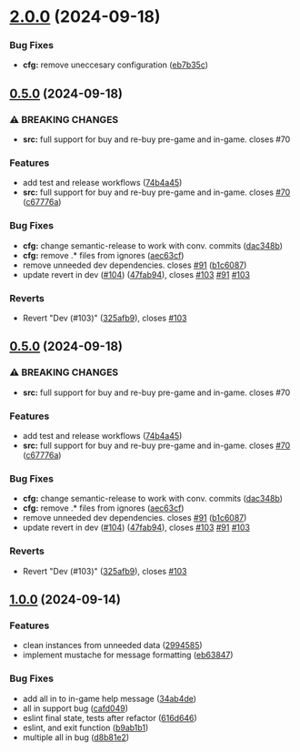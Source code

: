 # [2.0.0](https://github.com/doper1/POK/compare/v1.0.0...v2.0.0) (2024-09-18)


### Bug Fixes

* **cfg:** remove uneccesary configuration ([eb7b35c](https://github.com/doper1/POK/commit/eb7b35c8e20dbc3611982db1d9f9108cf6473f20))

## [0.5.0](https://github.com/doper1/POK/compare/v1.0.0...v0.5.0) (2024-09-18)

### ⚠ BREAKING CHANGES

* **src:** full support for buy and re-buy pre-game and in-game. closes #70

### Features

* add test and release workflows ([74b4a45](https://github.com/doper1/POK/commit/74b4a45f6a6ca81fdec7d80cc6ad4bac3a4064fc))
* **src:** full support for buy and re-buy pre-game and in-game. closes [#70](https://github.com/doper1/POK/issues/70) ([c67776a](https://github.com/doper1/POK/commit/c67776a3d0f89f3bfaf37fa82c242713c14b8439))

### Bug Fixes

* **cfg:** change semantic-release to work with conv. commits ([dac348b](https://github.com/doper1/POK/commit/dac348b5a8e05c8a2fc140bc2ccc4316633f60f0))
* **cfg:** remove .* files from ignores ([aec63cf](https://github.com/doper1/POK/commit/aec63cf83a8371e59b95a15dc9cc72a9ff1ce825))
* remove unneeded dev dependencies. closes [#91](https://github.com/doper1/POK/issues/91) ([b1c6087](https://github.com/doper1/POK/commit/b1c608715787c63cfc8d6830f1461a27dfc410df))
* update revert in dev ([#104](https://github.com/doper1/POK/issues/104)) ([47fab94](https://github.com/doper1/POK/commit/47fab94fcd907edb5c3a9f4860e2d7f9bf09c6e9)), closes [#103](https://github.com/doper1/POK/issues/103) [#91](https://github.com/doper1/POK/issues/91) [#103](https://github.com/doper1/POK/issues/103)

### Reverts

* Revert "Dev (#103)" ([325afb9](https://github.com/doper1/POK/commit/325afb97be1181944db8df290def39be45515f7b)), closes [#103](https://github.com/doper1/POK/issues/103)
## [0.5.0](https://github.com/doper1/POK/compare/v1.0.0...v0.5.0) (2024-09-18)

### ⚠ BREAKING CHANGES

* **src:** full support for buy and re-buy pre-game and in-game. closes #70

### Features

* add test and release workflows ([74b4a45](https://github.com/doper1/POK/commit/74b4a45f6a6ca81fdec7d80cc6ad4bac3a4064fc))
* **src:** full support for buy and re-buy pre-game and in-game. closes [#70](https://github.com/doper1/POK/issues/70) ([c67776a](https://github.com/doper1/POK/commit/c67776a3d0f89f3bfaf37fa82c242713c14b8439))

### Bug Fixes

* **cfg:** change semantic-release to work with conv. commits ([dac348b](https://github.com/doper1/POK/commit/dac348b5a8e05c8a2fc140bc2ccc4316633f60f0))
* **cfg:** remove .* files from ignores ([aec63cf](https://github.com/doper1/POK/commit/aec63cf83a8371e59b95a15dc9cc72a9ff1ce825))
* remove unneeded dev dependencies. closes [#91](https://github.com/doper1/POK/issues/91) ([b1c6087](https://github.com/doper1/POK/commit/b1c608715787c63cfc8d6830f1461a27dfc410df))
* update revert in dev ([#104](https://github.com/doper1/POK/issues/104)) ([47fab94](https://github.com/doper1/POK/commit/47fab94fcd907edb5c3a9f4860e2d7f9bf09c6e9)), closes [#103](https://github.com/doper1/POK/issues/103) [#91](https://github.com/doper1/POK/issues/91) [#103](https://github.com/doper1/POK/issues/103)

### Reverts

* Revert "Dev (#103)" ([325afb9](https://github.com/doper1/POK/commit/325afb97be1181944db8df290def39be45515f7b)), closes [#103](https://github.com/doper1/POK/issues/103)
## [1.0.0](https://github.com/doper1/POK/compare/34ab4ded07c962b44e8dec16a3a0a22600375fb8...v1.0.0) (2024-09-14)

### Features

* clean instances from unneeded data ([2994585](https://github.com/doper1/POK/commit/2994585ef488a39c8fd4f8b3395918ef16fd3aba))
* implement mustache for message formatting ([eb63847](https://github.com/doper1/POK/commit/eb638470f09c9c396c86d9857f83823ff2265ece))

### Bug Fixes

* add all in to in-game help message ([34ab4de](https://github.com/doper1/POK/commit/34ab4ded07c962b44e8dec16a3a0a22600375fb8))
* all in support bug ([cafd049](https://github.com/doper1/POK/commit/cafd04977150fad21f1a21ba5d9b2489fb1a3e25))
* eslint final state, tests after refactor ([616d646](https://github.com/doper1/POK/commit/616d64664eb356a0e1d891e390210a4cb8e6d553))
* eslint, and exit function ([b9ab1b1](https://github.com/doper1/POK/commit/b9ab1b1018d5a9cc0b5798d13a6f118cddf897fe))
* multiple all in bug ([d8b81e2](https://github.com/doper1/POK/commit/d8b81e209c20c2a436b293bcc1c182a4cb76a408))
